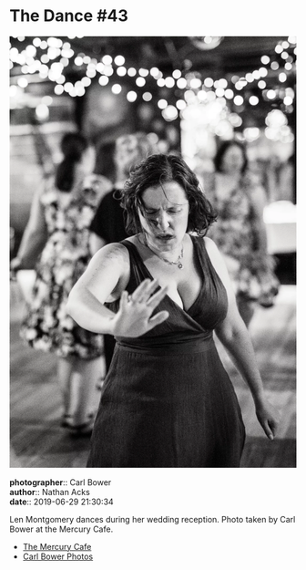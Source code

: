 # The Dance #43

![Len Montgomery dances during her wedding reception](assets/2019-06-29-set-4-the-dance-43.webp)

**photographer**:: Carl Bower  
**author**:: Nathan Acks  
**date**:: 2019-06-29 21:30:34

Len Montgomery dances during her wedding reception. Photo taken by Carl Bower at the Mercury Cafe.

* [The Mercury Cafe](http://mercurycafe.com)
* [Carl Bower Photos](https://carlbowerphotos.com)
